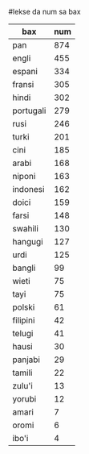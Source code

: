 #lekse da num sa bax

| bax | num |
|-----|-----|
| pan | 874 |
| engli | 455 |
| espani | 334 |
| fransi | 305 |
| hindi | 302 |
| portugali | 279 |
| rusi | 246 |
| turki | 201 |
| cini | 185 |
| arabi | 168 |
| niponi | 163 |
| indonesi | 162 |
| doici | 159 |
| farsi | 148 |
| swahili | 130 |
| hangugi | 127 |
| urdi | 125 |
| bangli | 99 |
| wieti | 75 |
| tayi | 75 |
| polski | 61 |
| filipini | 42 |
| telugi | 41 |
| hausi | 30 |
| panjabi | 29 |
| tamili | 22 |
| zulu'i | 13 |
| yorubi | 12 |
| amari | 7 |
| oromi | 6 |
| ibo'i | 4 |
